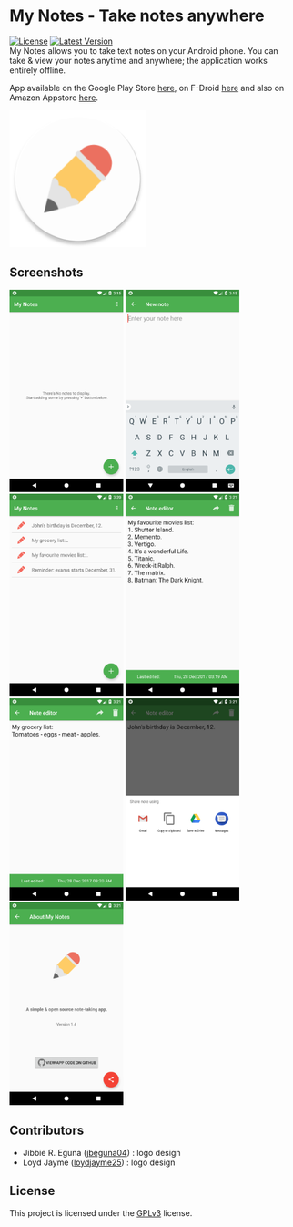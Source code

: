 # My Notes - Take notes anywhere
[![License](https://img.shields.io/badge/license-GPLv3-brightgreen.svg)](https://github.com/Abdallah-Abdelazim/My-Notes/blob/master/LICENSE)
[![Latest Version](https://img.shields.io/badge/latest%20ver-v1.5-brightgreen.svg)](https://github.com/Abdallah-Abdelazim/My-Notes/releases/latest)  
My Notes allows you to take text notes on your Android phone. You can take & view your notes anytime and anywhere; the application works entirely offline.

App available on the Google Play Store [here](https://play.google.com/store/apps/details?id=com.aa.mynotes), on F-Droid [here](https://f-droid.org/packages/com.aa.mynotes/) and also on Amazon Appstore [here](http://a.co/dSgDfIh).

<img src="./metadata/android/en-US/images/icon.png" alt="original_logo" width="240" />

## Screenshots
<img src="./metadata/android/en-US/images/screenshots/en_1.png" alt="screenshot_1" width="200" /> <img src="./metadata/android/en-US/images/screenshots/en_2.png" alt="screenshot_2" width="200" /> <img src="./metadata/android/en-US/images/screenshots/en_3.png" alt="screenshot_3" width="200" /> <img src="./metadata/android/en-US/images/screenshots/en_4.png" alt="screenshot_4" width="200" /> <img src="./metadata/android/en-US/images/screenshots/en_5.png" alt="screenshot_5" width="200" /> <img src="./metadata/android/en-US/images/screenshots/en_6.png" alt="screenshot_6" width="200" /> <img src="./metadata/android/en-US/images/screenshots/en_7.png" alt="screenshot_7" width="200" />

## Contributors
* Jibbie R. Eguna ([jbeguna04](https://github.com/jbeguna04)) : logo design
* Loyd Jayme ([loydjayme25](https://github.com/loydjayme25)) : logo design

## License
This project is licensed under the [GPLv3](https://github.com/Abdallah-Abdelazim/MyNotes/blob/master/LICENSE) license.
